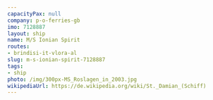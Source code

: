 ```yaml
---
capacityPax: null
company: p-o-ferries-gb
imo: 7128887
layout: ship
name: M/S Ionian Spirit
routes:
- brindisi-it-vlora-al
slug: m-s-ionian-spirit-7128887
tags:
- ship
photo: /img/300px-MS_Roslagen_in_2003.jpg
wikipediaUrl: https://de.wikipedia.org/wiki/St._Damian_(Schiff)
---
```

